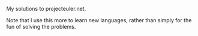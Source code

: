My solutions to projecteuler.net.

Note that I use this more to learn new languages, rather than simply for the fun of solving the problems.
